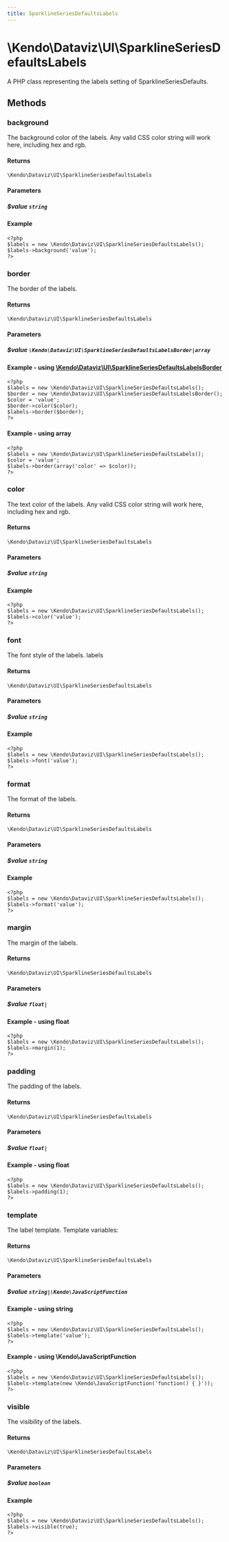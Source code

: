 ```yaml
---
title: SparklineSeriesDefaultsLabels
---
```


# \Kendo\Dataviz\UI\SparklineSeriesDefaultsLabels

A PHP class representing the labels setting of SparklineSeriesDefaults.


## Methods

### background
The background color of the labels. Any valid CSS color string will work here,
including hex and rgb.

#### Returns
`\Kendo\Dataviz\UI\SparklineSeriesDefaultsLabels`

#### Parameters

##### $value `string`



#### Example 
    <?php
    $labels = new \Kendo\Dataviz\UI\SparklineSeriesDefaultsLabels();
    $labels->background('value');
    ?>

### border

The border of the labels.

#### Returns
`\Kendo\Dataviz\UI\SparklineSeriesDefaultsLabels`

#### Parameters

##### $value `\Kendo\Dataviz\UI\SparklineSeriesDefaultsLabelsBorder|array`


#### Example - using [\Kendo\Dataviz\UI\SparklineSeriesDefaultsLabelsBorder](/kendo-ui/api/wrappers/php/Kendo/Dataviz/UI/SparklineSeriesDefaultsLabelsBorder)
    <?php
    $labels = new \Kendo\Dataviz\UI\SparklineSeriesDefaultsLabels();
    $border = new \Kendo\Dataviz\UI\SparklineSeriesDefaultsLabelsBorder();
    $color = 'value';
    $border->color($color);
    $labels->border($border);
    ?>

#### Example - using array

    <?php
    $labels = new \Kendo\Dataviz\UI\SparklineSeriesDefaultsLabels();
    $color = 'value';
    $labels->border(array('color' => $color));
    ?>

### color
The text color of the labels. Any valid CSS color string will work here, including hex
and rgb.

#### Returns
`\Kendo\Dataviz\UI\SparklineSeriesDefaultsLabels`

#### Parameters

##### $value `string`



#### Example 
    <?php
    $labels = new \Kendo\Dataviz\UI\SparklineSeriesDefaultsLabels();
    $labels->color('value');
    ?>

### font
The font style of the labels.
labels

#### Returns
`\Kendo\Dataviz\UI\SparklineSeriesDefaultsLabels`

#### Parameters

##### $value `string`



#### Example 
    <?php
    $labels = new \Kendo\Dataviz\UI\SparklineSeriesDefaultsLabels();
    $labels->font('value');
    ?>

### format
The format of the labels.

#### Returns
`\Kendo\Dataviz\UI\SparklineSeriesDefaultsLabels`

#### Parameters

##### $value `string`



#### Example 
    <?php
    $labels = new \Kendo\Dataviz\UI\SparklineSeriesDefaultsLabels();
    $labels->format('value');
    ?>

### margin
The margin of the labels.

#### Returns
`\Kendo\Dataviz\UI\SparklineSeriesDefaultsLabels`

#### Parameters

##### $value `float|`



#### Example  - using float
    <?php
    $labels = new \Kendo\Dataviz\UI\SparklineSeriesDefaultsLabels();
    $labels->margin(1);
    ?>

### padding
The padding of the labels.

#### Returns
`\Kendo\Dataviz\UI\SparklineSeriesDefaultsLabels`

#### Parameters

##### $value `float|`



#### Example  - using float
    <?php
    $labels = new \Kendo\Dataviz\UI\SparklineSeriesDefaultsLabels();
    $labels->padding(1);
    ?>

### template
The label template.
Template variables:

#### Returns
`\Kendo\Dataviz\UI\SparklineSeriesDefaultsLabels`

#### Parameters

##### $value `string|\Kendo\JavaScriptFunction`



#### Example  - using string
    <?php
    $labels = new \Kendo\Dataviz\UI\SparklineSeriesDefaultsLabels();
    $labels->template('value');
    ?>

#### Example  - using \Kendo\JavaScriptFunction
    <?php
    $labels = new \Kendo\Dataviz\UI\SparklineSeriesDefaultsLabels();
    $labels->template(new \Kendo\JavaScriptFunction('function() { }'));
    ?>

### visible
The visibility of the labels.

#### Returns
`\Kendo\Dataviz\UI\SparklineSeriesDefaultsLabels`

#### Parameters

##### $value `boolean`



#### Example 
    <?php
    $labels = new \Kendo\Dataviz\UI\SparklineSeriesDefaultsLabels();
    $labels->visible(true);
    ?>

